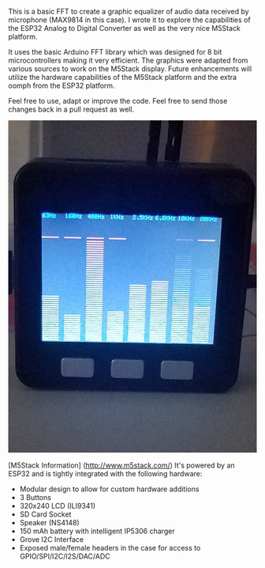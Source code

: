 This is a basic FFT to create a graphic equalizer of audio data received by microphone (MAX9814 in this case).   I wrote it to explore the capabilities of the ESP32 Analog to Digital Converter as well as the very nice M5Stack platform.

It uses the basic Arduino FFT library which was designed for 8 bit microcontrollers making it very efficient. The graphics were adapted from various sources to work on the M5Stack display.  Future enhancements will utilize the hardware capabilities of the M5Stack platform and the extra oomph from the ESP32 platform.

Feel free to use, adapt or improve the code.  Feel free to send those changes back in a pull request as well.

![alt text](https://raw.githubusercontent.com/ElectroMagus/M5-FFT/master/FFT%20Demo.jpg)


[M5Stack Information] (http://www.m5stack.com/)
It's powered by an ESP32 and is tightly integrated with the following hardware:
- Modular design to allow for custom hardware additions
- 3 Buttons
- 320x240 LCD (ILI9341)
- SD Card Socket
- Speaker (NS4148)
- 150 mAh battery with intelligent IP5306 charger
- Grove I2C Interface
- Exposed male/female headers in the case for access to GPIO/SPI/I2C/I2S/DAC/ADC
